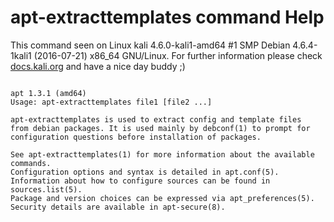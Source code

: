 # apt-extracttemplates command Help
 
 This command seen on Linux kali 4.6.0-kali1-amd64 #1 SMP Debian 4.6.4-1kali1 (2016-07-21) x86_64 GNU/Linux. For further information please check [docs.kali.org](docs.kali.org) and have a nice day buddy ;) 

~~~

apt 1.3.1 (amd64)
Usage: apt-extracttemplates file1 [file2 ...]

apt-extracttemplates is used to extract config and template files
from debian packages. It is used mainly by debconf(1) to prompt for
configuration questions before installation of packages.

See apt-extracttemplates(1) for more information about the available commands.
Configuration options and syntax is detailed in apt.conf(5).
Information about how to configure sources can be found in sources.list(5).
Package and version choices can be expressed via apt_preferences(5).
Security details are available in apt-secure(8).

~~~
